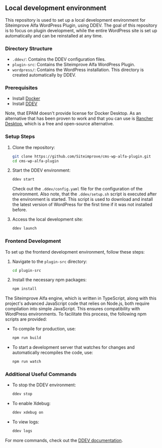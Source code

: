 ## Local development environment

This repository is used to set up a local development environment for Siteimprove Alfa WordPress Plugin, using DDEV.
The goal of this repository is to focus on plugin development, while the entire WordPress site is set up
automatically and can be reinstalled at any time.

### Directory Structure

- `.ddev/`: Contains the DDEV configuration files.
- `plugin-src`: Contains the Siteimprove Alfa WordPress Plugin.
- `wordpress/`: Contains the WordPress installation. This directory is created automatically by DDEV.

### Prerequisites

- Install [Docker](https://ddev.readthedocs.io/en/stable/users/install/docker-installation/)
- Install [DDEV](https://ddev.readthedocs.io/en/stable/users/install/ddev-installation/)

Note, that EPAM doesn't provide license for Docker Desktop. As an alternative that has been proven to work and that you can 
use is [Rancher Desktop](https://rancherdesktop.io/), which is a free and open-source alternative.

### Setup Steps

1. Clone the repository:
    ```sh
    git clone https://github.com/Siteimprove/cms-wp-alfa-plugin.git
    cd cms-wp-alfa-plugin
    ```

2. Start the DDEV environment:
    ```sh
    ddev start
    ```
   
    Check out the `.ddev/config.yaml` file for the configuration of the environment. Also note, that the `.ddev/setup.sh`
    script is executed after the environment is started. This script is used to download and install the latest 
    version of WordPress for the first time if it was not installed before.


3. Access the local development site:
    ```sh
    ddev launch
    ```

### Frontend Development

To set up the frontend development environment, follow these steps:

1. Navigate to the `plugin-src` directory:
    ```sh
    cd plugin-src
    ```

2. Install the necessary npm packages:
    ```sh
    npm install
    ```

The Siteimprove Alfa engine, which is written in TypeScript, along with this project's advanced JavaScript code that 
relies on Node.js, both require compilation into simple JavaScript. This ensures compatibility with WordPress environments. To facilitate this process, the following npm scripts are provided:
- To compile for production, use:
    ```sh
    npm run build
    ```

- To start a development server that watches for changes and automatically recompiles the code, use:
    ```sh
    npm run watch
    ```

### Additional Useful Commands

- To stop the DDEV environment:
    ```sh
    ddev stop
    ```

- To enable Xdebug:
    ```sh
    ddev xdebug on
    ```

- To view logs:
    ```sh
    ddev logs
    ```

For more commands, check out the [DDEV documentation](https://ddev.readthedocs.io/en/stable/users/usage/commands/).
